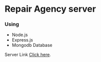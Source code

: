 # Repair Agency server

### Using 
* Node.js
* Express.js
* Mongodb Database

Server Link [Click here](https://serene-caverns-03356.herokuapp.com/).
